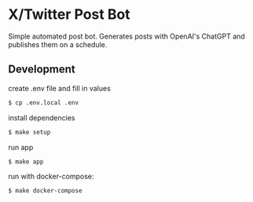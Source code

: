 # X/Twitter Post Bot

Simple automated post bot. Generates posts with OpenAI's ChatGPT and publishes them on a schedule.

## Development

create .env file and fill in values
```bash
$ cp .env.local .env
```

install dependencies
```bash
$ make setup
```

run app
```bash
$ make app
```

run with docker-compose:
```bash
$ make docker-compose
```
